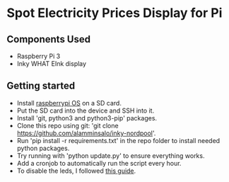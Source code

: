 # Spot Electricity Prices Display for Pi

## Components Used

* Raspberry Pi 3
* Inky WHAT EInk display

## Getting started

* Install [raspberrypi OS](https://www.raspberrypi.com/software) on a SD card.
* Put the SD card into the device and SSH into it.
* Install 'git, python3 and python3-pip' packages.
* Clone this repo using git: 'git clone https://github.com/alamminsalo/inky-nordpool'.
* Run 'pip install -r requirements.txt' in the repo folder to install needed python packages.
* Try running with 'python update.py' to ensure everything works.
* Add a cronjob to automatically run the script every hour.
* To disable the leds, I followed [this guide](https://www.paulligocki.com/how-to-disable-lights-on-raspberry-pi/).

